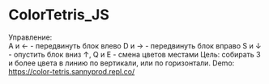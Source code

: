 # ColorTetris_JS
Управление: <br>
  A и ← - передвинуть блок влево
  D и → - передвинуть блок вправо
  S и ↓ - опустить блок вниз
  ↑, Q и E - смена цветов местами
Цель: собирать 3 и более цвета в линию по вертикали, или по горизонтали.
Demo: https://color-tetris.sannyprod.repl.co/
